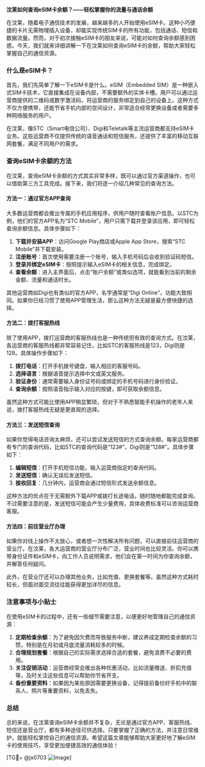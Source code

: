 **汶莱如何查询eSIM卡余额？——轻松掌握你的流量与通话余额**

在汶莱，随着电子通信技术的发展，越来越多的人开始使用eSIM卡。这种小巧便捷的卡片无需物理插入设备，却能实现传统SIM卡的所有功能，包括通话、短信和数据流量。然而，对于初次接触eSIM卡的朋友来说，可能对如何查询余额感到困惑。今天，我们就来详细讲解一下在汶莱如何查询eSIM卡的余额，帮助大家轻松掌握自己的通信资源。

### 什么是eSIM卡？

首先，我们先简单了解一下eSIM卡是什么。eSIM（Embedded SIM）是一种嵌入式SIM卡技术，它直接集成在设备内部，不需要额外的实体卡槽。用户可以通过运营商提供的二维码或数字激活码，将运营商的服务绑定到自己的设备上。这种方式不仅方便携带，还能节省手机内部的空间设计，非常适合经常更换设备或者需要多种网络服务的用户。

在汶莱，像STC（Smart电信公司）、Digi和Teletalk等主流运营商都支持eSIM卡业务。这些运营商不仅提供传统的语音通话和短信服务，还提供了丰富的移动互联网套餐，满足不同用户的需求。

### 查询eSIM卡余额的方法

在汶莱，查询eSIM卡余额的方式其实非常多样，既可以通过官方渠道操作，也可以借助第三方工具完成。接下来，我们将逐一介绍几种常见的查询方法。

#### 方法一：通过官方APP查询

大多数运营商都会推出专属的手机应用程序，供用户随时查看账户信息。以STC为例，他们的官方APP名为“STC Mobile”，用户只需下载并登录该应用，即可轻松查询余额信息。具体步骤如下：

1. **下载并安装APP**：访问Google Play商店或Apple App Store，搜索“STC Mobile”并下载安装。
2. **注册账号**：首次使用需要注册一个账号，输入手机号码后会收到验证码短信。
3. **登录并绑定eSIM卡**：按照提示输入eSIM卡的相关信息，完成绑定。
4. **查看余额**：进入主界面后，点击“账户余额”或类似选项，就能看到当前的剩余金额、流量和通话时长。

其他运营商如Digi也有类似的官方APP，名字通常是“Digi Online”，功能大致相同。如果你已经习惯了使用APP管理生活，那么这种方法无疑是最方便快捷的选择。

#### 方法二：拨打客服热线

除了使用APP，拨打运营商的客服热线也是一种传统但有效的查询方式。在汶莱，各运营商的客服热线都非常容易记住，比如STC的客服热线是123，Digi则是128。具体操作步骤如下：

1. **拨打电话**：打开手机拨号键盘，输入相应的客服号码。
2. **选择语言**：根据语音提示选择中文或英文服务。
3. **验证身份**：通常需要输入身份证号码或绑定的手机号码进行身份验证。
4. **查询余额**：按照语音指示输入对应的按键，即可获取余额信息。

虽然这种方式可能比使用APP稍显繁琐，但对于不熟悉智能手机操作的老年人来说，拨打客服热线无疑是更直观的选择。

#### 方法三：发送短信查询

如果你觉得电话咨询太麻烦，还可以尝试发送短信的方式查询余额。每家运营商都有专门的查询代码，比如STC的查询代码是“123#”，Digi则是“128#”。具体步骤如下：

1. **编辑短信**：打开手机短信功能，输入运营商指定的查询代码。
2. **发送短信**：确认无误后发送短信。
3. **接收回复**：几分钟内，运营商会通过短信形式发送余额信息。

这种方法的优点在于无需额外下载APP或拨打长途电话，随时随地都能完成查询。不过需要注意的是，发送短信可能会产生少量费用，具体收费标准可以咨询运营商客服。

#### 方法四：前往营业厅办理

如果你对线上操作不太放心，或者想一次性解决所有问题，可以直接前往运营商的营业厅。在汶莱，各大运营商的营业厅分布广泛，营业时间也比较灵活。你可以携带身份证件和eSIM卡，向工作人员说明需求，他们会在第一时间为你查询余额，并解答任何疑问。

此外，在营业厅还可以办理其他业务，比如充值、更换套餐等。虽然这种方式耗时较长，但面对面交流往往能获得更加详尽的信息。

### 注意事项与小贴士

在使用eSIM卡的过程中，还有一些细节需要注意，以便更好地管理自己的通信资源：

1. **定期检查余额**：为了避免因欠费而导致服务中断，建议养成定期检查余额的习惯，特别是在月初或月底流量消耗较多的时候。
2. **合理规划套餐**：根据自己的实际需求选择合适的套餐，避免浪费不必要的费用。
3. **关注促销活动**：运营商经常会推出各种优惠活动，比如流量赠送、折扣充值等，及时关注这些信息可以帮助你节省开支。
4. **备份重要资料**：如果因为某些原因需要更换设备，记得提前备份好手机中的联系人、照片等重要资料，以免丢失。

### 总结

总的来说，在汶莱查询eSIM卡余额并不复杂，无论是通过官方APP、客服热线、短信还是营业厅，都有多种途径可供选择。只要掌握了正确的方法，并注意日常维护，就能轻松掌控自己的通信资源。希望这篇文章能够帮助大家更好地了解eSIM卡的使用技巧，享受更加便捷高效的通信体验！

[TG💪+ @jx0703 ![Image](https://github.com/user-attachments/assets/dbca1d08-cadb-493c-b0ec-ad6f7a83f270)]